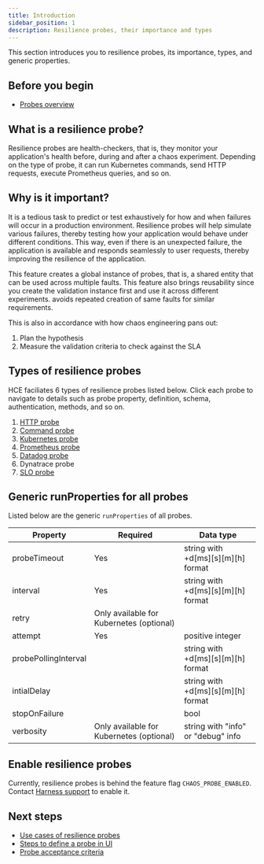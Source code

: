 ```yaml
---
title: Introduction
sidebar_position: 1
description: Resilience probes, their importance and types
---
```

This section introduces you to resilience probes, its importance, types, and generic properties.

## Before you begin

* [Probes overview](/docs/chaos-engineering/configure-chaos-experiments/probes/overview.md)

## What is a resilience probe?

Resilience probes are health-checkers, that is, they monitor your application's health before, during and after a chaos experiment. Depending on the type of probe, it can run Kubernetes commands, send HTTP requests, execute Prometheus queries, and so on.

## Why is it important?

It is a tedious task to predict or test exhaustively for how and when failures will occur in a production environment. Resilience probes will help simulate various failures, thereby testing how your application would behave under different conditions. This way, even if there is an unexpected failure, the application is available and responds seamlessly to user requests, thereby improving the resilience of the application.

This feature creates a global instance of probes, that is, a shared entity that can be used across multiple faults. This feature also brings reusability since you create the validation instance first and use it across different experiments. avoids repeated creation of same faults for similar requirements. 

This is also in accordance with how chaos engineering pans out:
1. Plan the hypothesis
2. Measure the validation criteria to check against the SLA

## Types of resilience probes

HCE faciliates 6 types of resilience probes listed below. Click each probe to navigate to details such as probe property, definition, schema, authentication, methods, and so on.

1. [HTTP probe](/docs/chaos-engineering/technical-reference/probes/http-probe)
2. [Command probe](/docs/chaos-engineering/technical-reference/probes/cmd-probe)
3. [Kubernetes probe](/docs/chaos-engineering/technical-reference/probes/k8s-probe)
4. [Prometheus probe](/docs/chaos-engineering/technical-reference/probes/prom-probe)
5. [Datadog probe](/docs/chaos-engineering/technical-reference/probes/datadog-probe)
6. Dynatrace probe
7. [SLO probe](/docs/chaos-engineering/technical-reference/probes/slo-probe)

## Generic runProperties for all probes

Listed below are the generic `runProperties` of all probes.

| Property             | Required                                 | Data type                          |
|----------------------|------------------------------------------|------------------------------------|
| probeTimeout         | Yes                                      | string with +d[ms][s][m][h] format |
| interval             | Yes                                      | string with +d[ms][s][m][h] format |
| retry                | Only available for Kubernetes (optional) |                                    |
| attempt              | Yes                                      | positive integer                   |
| probePollingInterval |                                          | string with +d[ms][s][m][h] format |
| intialDelay          |                                          | string with +d[ms][s][m][h] format |
| stopOnFailure        |                                          | bool                               |
| verbosity            | Only available for Kubernetes (optional) | string with "info" or "debug" info |

## Enable resilience probes

Currently, resilience probes is behind the feature flag `CHAOS_PROBE_ENABLED`. Contact [Harness support](mailto:support@harness.io) to enable it.

## Next steps

* [Use cases of resilience probes](/docs/chaos-engineering/configure-chaos-experiments/probes/overview#common-use-cases)
* [Steps to define a probe in UI](/docs/chaos-engineering/technical-reference/resilience-probes/use-probe)
* [Probe acceptance criteria](/docs/chaos-engineering/technical-reference/resilience-probes/probe-acceptance-criteria)
